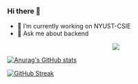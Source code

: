 ### Hi there 👋

- 🔭 I’m currently working on NYUST-CSIE
- 💬 Ask me about backend

<div align="center"> <img src="https://github-readme-stats.vercel.app/api/top-langs/?username=peterouob&hide_title=true&hide_border=true&layout=compact&langs_count=6&text_color=000&icon_color=fff&bg_color=0,52fa5a,4dfcff,c64dff&theme=graywhite" /> </div>

[![Anurag's GitHub stats](https://github-readme-stats.vercel.app/api?username=peterouob)](https://github.com/anuraghazra/github-readme-stats)

[![GitHub Streak](https://github-readme-streak-stats.herokuapp.com/?user=peterouob)](https://git.io/streak-stats)

